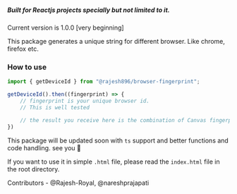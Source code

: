 ##### Built for Reactjs projects specially but not limited to it.

Current version is 1.0.0 [very beginning]

This package generates a unique string for different browser. Like chrome, firefox etc.

### How to use

```javascript
import { getDeviceId } from "@rajesh896/browser-fingerprint";

getDeviceId().then((fingerprint) => {
    // fingerprint is your unique browser id.
    // This is well tested

    // the result you receive here is the combination of Canvas fingerprint and audio fingerprint.
})
```

This package will be updated soon with `ts` support and better functions and code handling. see you 🙂

If you want to use it in simple `.html` file, please read the `index.html` file in the root directory.


Contributors - @Rajesh-Royal, @nareshprajapati